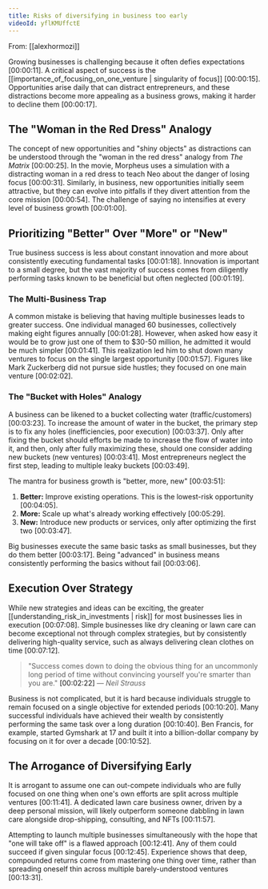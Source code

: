 ```yaml
---
title: Risks of diversifying in business too early
videoId: yflKMUffctE
---
```


From: [[alexhormozi]] <br/> 

Growing businesses is challenging because it often defies expectations <a class="yt-timestamp" data-t="00:00:11">[00:00:11]</a>. A critical aspect of success is the [[importance_of_focusing_on_one_venture | singularity of focus]] <a class="yt-timestamp" data-t="00:00:15">[00:00:15]</a>. Opportunities arise daily that can distract entrepreneurs, and these distractions become more appealing as a business grows, making it harder to decline them <a class="yt-timestamp" data-t="00:00:17">[00:00:17]</a>.

## The "Woman in the Red Dress" Analogy

The concept of new opportunities and "shiny objects" as distractions can be understood through the "woman in the red dress" analogy from *The Matrix* <a class="yt-timestamp" data-t="00:00:25">[00:00:25]</a>. In the movie, Morpheus uses a simulation with a distracting woman in a red dress to teach Neo about the danger of losing focus <a class="yt-timestamp" data-t="00:00:31">[00:00:31]</a>. Similarly, in business, new opportunities initially seem attractive, but they can evolve into pitfalls if they divert attention from the core mission <a class="yt-timestamp" data-t="00:00:54">[00:00:54]</a>. The challenge of saying no intensifies at every level of business growth <a class="yt-timestamp" data-t="00:01:00">[00:01:00]</a>.

## Prioritizing "Better" Over "More" or "New"

True business success is less about constant innovation and more about consistently executing fundamental tasks <a class="yt-timestamp" data-t="00:01:18">[00:01:18]</a>. Innovation is important to a small degree, but the vast majority of success comes from diligently performing tasks known to be beneficial but often neglected <a class="yt-timestamp" data-t="00:01:19">[00:01:19]</a>.

### The Multi-Business Trap

A common mistake is believing that having multiple businesses leads to greater success. One individual managed 60 businesses, collectively making eight figures annually <a class="yt-timestamp" data-t="00:01:28">[00:01:28]</a>. However, when asked how easy it would be to grow just one of them to $30-50 million, he admitted it would be much simpler <a class="yt-timestamp" data-t="00:01:41">[00:01:41]</a>. This realization led him to shut down many ventures to focus on the single largest opportunity <a class="yt-timestamp" data-t="00:01:57">[00:01:57]</a>. Figures like Mark Zuckerberg did not pursue side hustles; they focused on one main venture <a class="yt-timestamp" data-t="00:02:02">[00:02:02]</a>.

### The "Bucket with Holes" Analogy

A business can be likened to a bucket collecting water (traffic/customers) <a class="yt-timestamp" data-t="00:03:23">[00:03:23]</a>. To increase the amount of water in the bucket, the primary step is to fix any holes (inefficiencies, poor execution) <a class="yt-timestamp" data-t="00:03:37">[00:03:37]</a>. Only after fixing the bucket should efforts be made to increase the flow of water into it, and then, only after fully maximizing these, should one consider adding new buckets (new ventures) <a class="yt-timestamp" data-t="00:03:41">[00:03:41]</a>. Most entrepreneurs neglect the first step, leading to multiple leaky buckets <a class="yt-timestamp" data-t="00:03:49">[00:03:49]</a>.

The mantra for business growth is "better, more, new" <a class="yt-timestamp" data-t="00:03:51">[00:03:51]</a>:
1.  **Better:** Improve existing operations. This is the lowest-risk opportunity <a class="yt-timestamp" data-t="00:04:05">[00:04:05]</a>.
2.  **More:** Scale up what's already working effectively <a class="yt-timestamp" data-t="00:05:29">[00:05:29]</a>.
3.  **New:** Introduce new products or services, only after optimizing the first two <a class="yt-timestamp" data-t="00:03:47">[00:03:47]</a>.

Big businesses execute the same basic tasks as small businesses, but they do them better <a class="yt-timestamp" data-t="00:03:17">[00:03:17]</a>. Being "advanced" in business means consistently performing the basics without fail <a class="yt-timestamp" data-t="00:03:06">[00:03:06]</a>.

## Execution Over Strategy

While new strategies and ideas can be exciting, the greater [[understanding_risk_in_investments | risk]] for most businesses lies in execution <a class="yt-timestamp" data-t="00:07:08">[00:07:08]</a>. Simple businesses like dry cleaning or lawn care can become exceptional not through complex strategies, but by consistently delivering high-quality service, such as always delivering clean clothes on time <a class="yt-timestamp" data-t="00:07:12">[00:07:12]</a>.

> "Success comes down to doing the obvious thing for an uncommonly long period of time without convincing yourself you're smarter than you are." <a class="yt-timestamp" data-t="00:02:22">[00:02:22]</a>
> — *Neil Strauss*

Business is not complicated, but it is hard because individuals struggle to remain focused on a single objective for extended periods <a class="yt-timestamp" data-t="00:10:20">[00:10:20]</a>. Many successful individuals have achieved their wealth by consistently performing the same task over a long duration <a class="yt-timestamp" data-t="00:10:40">[00:10:40]</a>. Ben Francis, for example, started Gymshark at 17 and built it into a billion-dollar company by focusing on it for over a decade <a class="yt-timestamp" data-t="00:10:52">[00:10:52]</a>.

## The Arrogance of Diversifying Early

It is arrogant to assume one can out-compete individuals who are fully focused on one thing when one's own efforts are split across multiple ventures <a class="yt-timestamp" data-t="00:11:41">[00:11:41]</a>. A dedicated lawn care business owner, driven by a deep personal mission, will likely outperform someone dabbling in lawn care alongside drop-shipping, consulting, and NFTs <a class="yt-timestamp" data-t="00:11:57">[00:11:57]</a>.

Attempting to launch multiple businesses simultaneously with the hope that "one will take off" is a flawed approach <a class="yt-timestamp" data-t="00:12:41">[00:12:41]</a>. Any of them could succeed if given singular focus <a class="yt-timestamp" data-t="00:12:45">[00:12:45]</a>. Experience shows that deep, compounded returns come from mastering one thing over time, rather than spreading oneself thin across multiple barely-understood ventures <a class="yt-timestamp" data-t="00:13:31">[00:13:31]</a>.